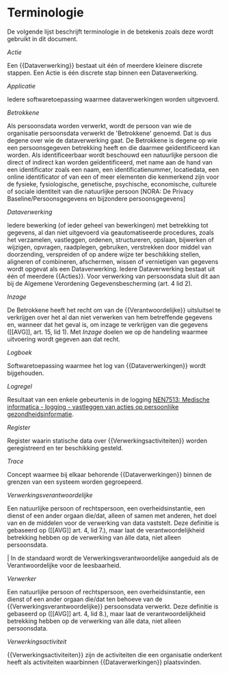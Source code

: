 # Terminologie

De volgende lijst beschrijft terminologie in de betekenis zoals deze wordt gebruikt in dit document.

<dfn data-lt="Acties">Actie</dfn>

Een {{Dataverwerking}} bestaat uit één of meerdere kleinere discrete stappen. Een Actie is één discrete stap binnen een Dataverwerking.


<dfn data-lt="Applicaties">Applicatie</dfn>

Iedere softwaretoepassing waarmee dataverwerkingen worden uitgevoerd.


<dfn data-lt="Betrokkenen|Betrokkene">Betrokkene</dfn>

Als persoonsdata worden verwerkt, wordt de persoon van wie de organisatie persoonsdata verwerkt de 'Betrokkene' genoemd. Dat is dus degene over wie de dataverwerking gaat. De Betrokkene is degene op wie een persoonsgegeven betrekking heeft en die daarmee geïdentificeerd kan worden. Als identificeerbaar wordt beschouwd een natuurlijke persoon die direct of indirect kan worden geïdentificeerd, met name aan de hand van een identificator zoals een naam, een identificatienummer, locatiedata, een online identificator of van een of meer elementen die kenmerkend zijn voor de fysieke, fysiologische, genetische, psychische, economische, culturele of sociale identiteit van die natuurlijke persoon [NORA: De Privacy Baseline/Persoonsgegevens en bijzondere persoonsgegevens]


<dfn data-lt="Dataverwerkingen|Dataverwerking">Dataverwerking</dfn>

Iedere bewerking (of ieder geheel van bewerkingen) met betrekking tot gegevens, al dan niet uitgevoerd via geautomatiseerde procedures, zoals het verzamelen, vastleggen, ordenen, structureren, opslaan, bijwerken of wijzigen, opvragen, raadplegen, gebruiken, verstrekken door middel van doorzending, verspreiden of op andere wijze ter beschikking stellen, aligneren of combineren, afschermen, wissen of vernietigen van gegevens wordt opgevat als een Dataverwerking. Iedere Dataverwerking bestaat uit één of meerdere {{Acties}}. Voor verwerking van persoonsdata sluit dit aan bij de Algemene Verordening Gegevensbescherming (art. 4 lid 2).


<dfn>Inzage</dfn>

De Betrokkene heeft het recht om van de {{Verantwoordelijke}} uitsluitsel te verkrijgen over het al dan niet verwerken van hem betreffende gegevens en, wanneer dat het geval is, om inzage te verkrijgen van die gegevens ([[AVG]], art. 15, lid 1). Met *Inzage* doelen we op de handeling waarmee uitvoering wordt gegeven aan dat recht.

<dfn data-lt="Logboeken">Logboek</dfn>

Softwaretoepassing waarmee het log van {{Dataverwerkingen}} wordt bijgehouden.

<dfn>Logregel</dfn>

Resultaat van een enkele gebeurtenis in de logging [NEN7513: Medische informatica - logging - vastleggen van acties op persoonlijke gezondheidsinformatie](https://www.nen.nl/nen-7513-2024-nl-329182).


<dfn data-lt="Registers">Register</dfn>

Register waarin statische data over {{Verwerkingsactiviteiten}} worden geregistreerd en ter beschikking gesteld.


<dfn data-lt="Traces">Trace</dfn>

Concept waarmee bij elkaar behorende {{Dataverwerkingen}} binnen de grenzen van een systeem worden gegroepeerd.


<dfn data-lt="Verantwoordelijke|Verantwoordelijken|Verwerkingsverantwoordelijken">Verwerkingsverantwoordelijke</dfn>

 Een natuurlijke persoon of rechtspersoon, een overheidsinstantie, een dienst of een ander orgaan die/dat, alleen of samen met anderen, het doel van en de middelen voor de verwerking van data vaststelt. Deze definitie is gebaseerd op ([[AVG]] art. 4, lid 7.), maar laat de verantwoordelijkheid betrekking hebben op de verwerking van álle data, niet alleen persoonsdata.

 | In de standaard wordt de Verwerkingsverantwoordelijke aangeduid als de Verantwoordelijke voor de leesbaarheid.


<dfn data-lt="Verwerkers">Verwerker</dfn>

 Een natuurlijke persoon of rechtspersoon, een overheidsinstantie, een dienst of een ander orgaan die/dat ten behoeve van de {{Verwerkingsverantwoordelijke}} persoonsdata verwerkt. Deze definitie is gebaseerd op ([[AVG]] art. 4, lid 8.), maar laat de verantwoordelijkheid betrekking hebben op de verwerking van álle data, niet alleen persoonsdata.


<dfn data-lt="Verwerkingsactiviteiten">Verwerkingsactiviteit</dfn>

{{Verwerkingsactiviteiten}} zijn de activiteiten die een organisatie onderkent heeft als activiteiten waarbinnen {{Dataverwerkingen}} plaatsvinden.
